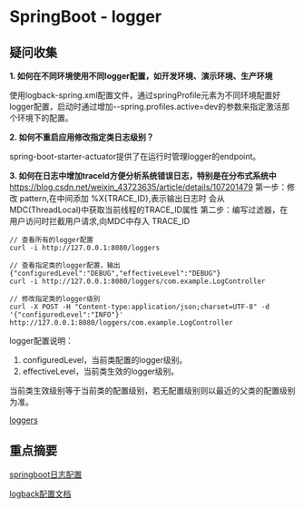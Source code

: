# SpringBoot - logger

## 疑问收集

**1. 如何在不同环境使用不同logger配置，如开发环境、演示环境、生产环境**

使用logback-spring.xml配置文件，通过springProfile元素为不同环境配置好logger配置，启动时通过增加--spring.profiles.active=dev的参数来指定激活那个环境下的配置。

**2. 如何不重启应用修改指定类日志级别？**

spring-boot-starter-actuator提供了在运行时管理logger的endpoint。

**3. 如何在日志中增加traceId方便分析系统错误日志，特别是在分布式系统中**
https://blog.csdn.net/weixin_43723635/article/details/107201479
第一步：修改 pattern,在中间添加 %X{TRACE_ID},表示输出日志时 会从 MDC(ThreadLocal)中获取当前线程的TRACE_ID属性
第二步：编写过滤器，在用户访问时拦截用户请求,向MDC中存入 TRACE_ID

```
// 查看所有的logger配置
curl -i http://127.0.0.1:8080/loggers

// 查看指定类的logger配置，输出{"configuredLevel":"DEBUG","effectiveLevel":"DEBUG"}
curl -i http://127.0.0.1:8080/loggers/com.example.LogController

// 修改指定类的logger级别
curl -X POST -H "Content-type:application/json;charset=UTF-8" -d '{"configuredLevel":"INFO"}' http://127.0.0.1:8080/loggers/com.example.LogController
```

logger配置说明：
1. configuredLevel，当前类配置的logger级别。
2. effectiveLevel，当前类生效的logger级别。

当前类生效级别等于当前类的配置级别，若无配置级别则以最近的父类的配置级别为准。

[loggers](http://docs.spring.io/spring-boot/docs/current/reference/htmlsingle/#production-ready-loggers)

## 重点摘要

[springboot日志配置](http://docs.spring.io/spring-boot/docs/1.5.1.RELEASE/reference/htmlsingle/#boot-features-logging)

[logback配置文档](https://logback.qos.ch/manual/configuration.html#autoScan)

## 